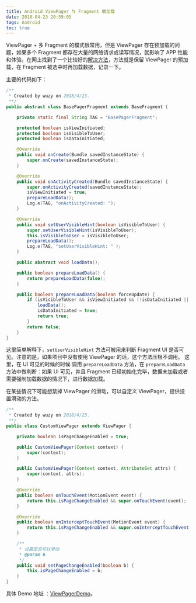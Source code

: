 ```yaml
---
title: Android ViewPager 与 Fragment 懒加载
date: 2018-04-23 20:59:05
tags: Android
toc: true
---
```


ViewPager + 多 Fragment 的模式很常用，但是 ViewPager 存在预加载的问题，如果多个 Fragment 都存在大量的网络请求或读写情况，就影响了 APP 性能和体验。在网上找到了一个比较好的[解决方法](https://www.jianshu.com/p/c5d29a0c3f4c#)，方法就是保留 ViewPager 的预加载，在 Fragment 被选中时再加载数据，记录一下。

主要的代码如下：

```java
/**
 * Created by wuzy on 2018/4/23.
 **/
public abstract class BasePagerFragment extends BaseFragment {

    private static final String TAG = "BasePagerFragment";

    protected boolean isViewInitiated;    
    protected boolean isVisibleToUser;
    protected boolean isDataInitiated;

    @Override
    public void onCreate(Bundle savedInstanceState) {
        super.onCreate(savedInstanceState);
    }

    @Override
    public void onActivityCreated(Bundle savedInstanceState) {
        super.onActivityCreated(savedInstanceState);
        isViewInitiated = true;
        prepareLoadData();
        Log.e(TAG, "onActivityCreated: ");
    }

    @Override
    public void setUserVisibleHint(boolean isVisibleToUser) {
        super.setUserVisibleHint(isVisibleToUser);
        this.isVisibleToUser = isVisibleToUser;
        prepareLoadData();
        Log.e(TAG, "setUserVisibleHint: " );
    }

    public abstract void loadData();

    public boolean prepareLoadData() {
        return prepareLoadData(false);
    }

    public boolean prepareLoadData(boolean forceUpdate) {
        if (isVisibleToUser && isViewInitiated && (!isDataInitiated || forceUpdate)) {
            loadData();
            isDataInitiated = true;
            return true;
        }
        return false;
    }
}
```

这里简单解释下，`setUserVisibleHint` 方法可被用来判断 Fragment UI 是否可见。注意的是，如果项目中没有使用 ViewPager 的话，这个方法压根不调用。
这里，在 UI 可见的时候的时候 调用 `prepareLoadData` 方法，在 `prepareLoadData` 方法中做判断：如果 UI 可见，并且 Fragment 已经初始化完毕，数据未加载或者需要强制加载数据的情况下，进行数据加载。

在某些情况下可能想禁掉 ViewPager 的滑动，可以自定义 ViewPager，提供设置滑动的方法。

```java
/**
 * Created by wuzy on 2018/4/23.
 **/
public class CustomViewPager extends ViewPager {

    private boolean isPageChangeEnabled = true;

    public CustomViewPager(Context context) {
        super(context);
    }

    public CustomViewPager(Context context, AttributeSet attrs) {
        super(context, attrs);
    }

    @Override
    public boolean onTouchEvent(MotionEvent event) {
        return this.isPageChangeEnabled && super.onTouchEvent(event);
    }

    @Override
    public boolean onInterceptTouchEvent(MotionEvent event) {
        return this.isPageChangeEnabled && super.onInterceptTouchEvent(event);
    }

    /**
     * 设置是否可以滑动
     * @param b
     */
    public void setPageChangeEnabled(boolean b) {
        this.isPageChangeEnabled = b;
    }
}
```

具体 Demo 地址 ：[ViewPagerDemo](https://github.com/zywudev/ViewPagerDemo)。





